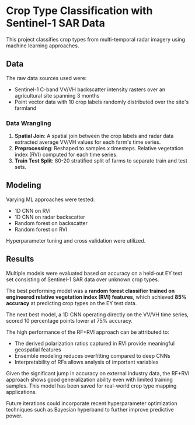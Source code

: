 # Crop Type Classification with Sentinel-1 SAR Data

This project classifies crop types from multi-temporal radar imagery using machine learning approaches.

## Data

The raw data sources used were:
* Sentinel-1 C-band VV/VH backscatter intensity rasters over an agricultural site spanning 3 months
* Point vector data with 10 crop labels randomly distributed over the site's farmland

### Data Wrangling

1. **Spatial Join**: A spatial join between the crop labels and radar data extracted average VV/VH values for each farm's time series. 
2. **Preprocessing**: Reshaped to samples x timesteps. Relative vegetation index (RVI) computed for each time series.
3. **Train Test Split**: 80-20 stratified split of farms to separate train and test sets.

## Modeling

Varying ML approaches were tested:
* 1D CNN on RVI
* 1D CNN on radar backscatter 
* Random forest on backscatter
* Random forest on RVI

Hyperparameter tuning and cross validation were utilized.

## Results  

Multiple models were evaluated based on accuracy on a held-out EY test set consisting of Sentinel-1 SAR data over unknown crop types.

The best performing model was a **random forest classifier trained on engineered relative vegetation index (RVI) features**, which achieved **85% accuracy** at predicting crop types on the EY test data.

The next best model, a 1D CNN operating directly on the VV/VH time series, scored 10 percentage points lower at 75% accuracy.

The high performance of the RF+RVI approach can be attributed to:

* The derived polarization ratios captured in RVI provide meaningful geospatial features
* Ensemble modeling reduces overfitting  compared to deep CNNs
* Interpretability of RFs allows analysis of important variables  

Given the significant jump in accuracy on external industry data, the RF+RVI approach shows good generalization ability even with limited training samples. This model has been saved for real-world crop type mapping applications.

Future iterations could incorporate recent hyperparameter optimization techniques such as Bayesian hyperband to further improve predictive power.
